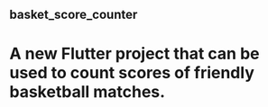 ## basket_score_counter

# A new Flutter project that can be used to count scores of friendly basketball matches.


